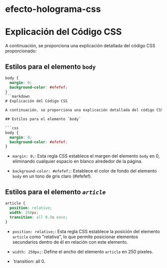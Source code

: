 # efecto-holograma-css

# Explicación del Código CSS

A continuación, se proporciona una explicación detallada del código CSS proporcionado:

## Estilos para el elemento `body`

````css
body {
  margin: 0;
  background-color: #efefef;
}
```markdown
# Explicación del Código CSS

A continuación, se proporciona una explicación detallada del código CSS proporcionado:

## Estilos para el elemento `body`

```css
body {
  margin: 0;
  background-color: #efefef;
}
````

- `margin: 0;`: Esta regla CSS establece el margen del elemento `body` en 0, eliminando cualquier espacio en blanco alrededor de la página.

- `background-color: #efefef;`: Establece el color de fondo del elemento `body` en un tono de gris claro (#efefef).

## Estilos para el elemento **_`article`_**

```css
article {
  position: relative;
  width: 250px;
  transition: all 0.3s ease;
}
```

- `position: relative;`: Esta regla CSS establece la posición del elemento `article` como "relativa", lo que permite posicionar elementos secundarios dentro de él en relación con este elemento.

- `width: 250px;`: Define el ancho del elemento `article` en 250 píxeles.

- `transition: all 0.
